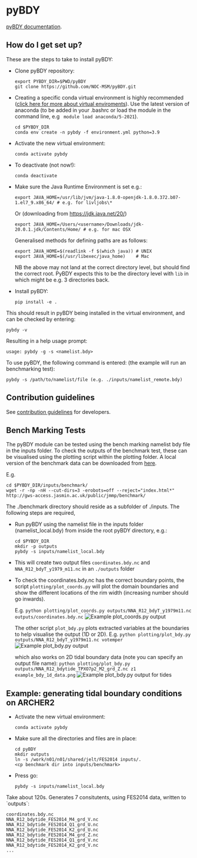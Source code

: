 # pyBDY

[pyBDY documentation](https://noc-msm.github.io/pyBDY/).

## How do I get set up?

These are the steps to take to install pyBDY:

- Clone pyBDY repository:

    ```
    export PYBDY_DIR=$PWD/pyBDY
    git clone https://github.com/NOC-MSM/pyBDY.git
    ```

- Creating a specific conda virtual environment is highly recommended ([click here for more about virtual
    enviroments](https://docs.conda.io/projects/conda/en/latest/user-guide/tasks/manage-environments.html)).
    Use the latest version of anaconda (to be added in your .bashrc or load the module in the command line, e.g ` module load anaconda/5-2021`).

    ```
    cd $PYBDY_DIR
    conda env create -n pybdy -f environment.yml python=3.9
    ```

- Activate the new virtual environment:

    ```
    conda activate pybdy
    ```

- To deactivate (not now!):

    ```
    conda deactivate
    ```

- Make sure the Java Runtime Environment is set e.g.:

    ```
    export JAVA_HOME=/usr/lib/jvm/java-1.8.0-openjdk-1.8.0.372.b07-1.el7_9.x86_64/ # e.g. for livljobs\*
    ```

    Or (downloading from https://jdk.java.net/20/)

    ```
    export JAVA_HOME=/Users/<username>/Downloads/jdk-20.0.1.jdk/Contents/Home/ # e.g. for mac OSX
    ```

    Generalised methods for defining paths are as follows:

    ```
    export JAVA_HOME=$(readlink -f $(which java)) # UNIX
    export JAVA_HOME=$(/usr/libexec/java_home)    # Mac

    ```

    NB the above may not land at the correct directory level, but should find
    the correct root. PyBDY expects this to be the directory level with `lib`
    in which might be e.g. 3 directories back.

- Install pyBDY:

    ```
    pip install -e .
    ```

This should result in pyBDY being installed in the virtual environment,
and can be checked by entering:

```
pybdy -v
```

Resulting in a help usage prompt:

```
usage: pybdy -g -s <namelist.bdy>
```

To use pyBDY, the following command is entered: (the example will run
an benchmarking test):

```
pybdy -s /path/to/namelist/file (e.g. ./inputs/namelist_remote.bdy)
```

## Contribution guidelines

See [contribution guidelines](contribution_guidelines.md) for developers.

## Bench Marking Tests

The pyBDY module can be tested using the bench marking namelist bdy
file in the inputs folder. To check the outputs of the benchmark test,
these can be visualised using the plotting script within the
plotting folder. A local version of the benchmark data can be
downloaded from
[here](https://gws-access.jasmin.ac.uk/public/jmmp/benchmark/).

E.g.

```
cd $PYBDY_DIR/inputs/benchmark/
wget -r -np -nH --cut-dirs=3 -erobots=off --reject="index.html*" http://gws-access.jasmin.ac.uk/public/jmmp/benchmark/
```

The
./benchmark directory should reside as a subfolder of ./inputs. The
following steps are required,

- Run pyBDY using the namelist file in the inputs folder
    (namelist_local.bdy) from inside the root pyBDY directory, e.g.:

    ```
    cd $PYBDY_DIR
    mkdir -p outputs
    pybdy -s inputs/namelist_local.bdy
    ```

- This will create two output files `coordinates.bdy.nc` and
    `NNA_R12_bdyT_y1979_m11.nc` in an `./outputs` folder

- To check the coordinates.bdy.nc has the correct boundary points, the
    script `plotting/plot_coords.py` will plot the domain boundaries and show
    the different locations of the rim width (increasing number should
    go inwards).

    E.g.
    `python plotting/plot_coords.py outputs/NNA_R12_bdyT_y1979m11.nc outputs/coordinates.bdy.nc`
    ![Example plot_coords.py output](/screenshots/example_coords.png)

    The other script `plot_bdy.py` plots extracted variables at the boundaries to help visualise the output (1D or 2D).
    E.g.
    `python plotting/plot_bdy.py outputs/NNA_R12_bdyT_y1979m11.nc votemper`
    ![Example plot_bdy.py output](/screenshots/example_bdy_data.png)

    which also works on 2D tidal boundary data (note you can specify an output file name):
    `python plotting/plot_bdy.py outputs/NNA_R12_bdytide_TPXO7p2_M2_grd_Z.nc z1 example_bdy_1d_data.png`
    ![Example plot_bdy.py output for tides](/screenshots/example_bdy_1d_data.png)

## Example: generating tidal boundary conditions on ARCHER2

- Activate the new virtual environment:

    ```
    conda activate pybdy
    ```

- Make sure all the directories and files are in place:

    ```
    cd pyBDY
    mkdir outputs
    ln -s /work/n01/n01/shared/jelt/FES2014 inputs/.
    <cp benchmark dir into inputs/benchmark>
    ```

- Press go:

    ```
    pybdy -s inputs/namelist_local.bdy
    ```

Take about 120s. Generates 7 consitutents, using FES2014 data, written
to \`outputs\`:

```
coordinates.bdy.nc
NNA_R12_bdytide_FES2014_M4_grd_V.nc
NNA_R12_bdytide_FES2014_Q1_grd_U.nc
NNA_R12_bdytide_FES2014_K2_grd_U.nc
NNA_R12_bdytide_FES2014_M4_grd_Z.nc
NNA_R12_bdytide_FES2014_Q1_grd_V.nc
NNA_R12_bdytide_FES2014_K2_grd_V.nc
...
```
